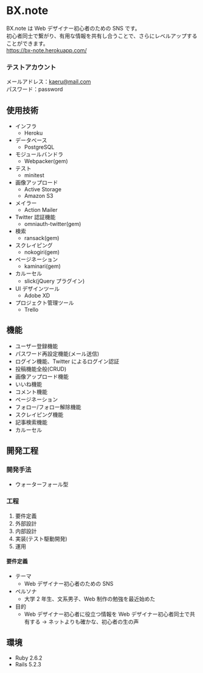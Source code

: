 # BX.note

BX.note は Web デザイナー初心者のための SNS です。  
初心者同士で繋がり、有用な情報を共有し合うことで、さらにレベルアップすることができます。  
https://bx-note.herokuapp.com/

### テストアカウント

メールアドレス：kaeru@mail.com  
パスワード：password

## 使用技術

- インフラ
  - Heroku
- データベース
  - PostgreSQL
- モジュールバンドラ
  - Webpacker(gem)
- テスト
  - minitest
- 画像アップロード
  - Active Storage
  - Amazon S3
- メイラー
  - Action Mailer
- Twitter 認証機能
  - omniauth-twitter(gem)
- 検索
  - ransack(gem)
- スクレイピング
  - nokogiri(gem)
- ページネーション
  - kaminari(gem)
- カルーセル
  - slick(jQuery プラグイン)
- UI デザインツール
  - Adobe XD
- プロジェクト管理ツール
  - Trello

## 機能

- ユーザー登録機能
- パスワード再設定機能(メール送信)
- ログイン機能、Twitter によるログイン認証
- 投稿機能全般(CRUD)
- 画像アップロード機能
- いいね機能
- コメント機能
- ページネーション
- フォロー/フォロー解除機能
- スクレイピング機能
- 記事検索機能
- カルーセル

## 開発工程

### 開発手法

- ウォーターフォール型

### 工程

1. 要件定義
2. 外部設計
3. 内部設計
4. 実装(テスト駆動開発)
5. 運用

#### 要件定義

- テーマ
  - Web デザイナー初心者のための SNS
- ペルソナ
  - 大学 2 年生、文系男子、Web 制作の勉強を最近始めた
- 目的
  - Web デザイナー初心者に役立つ情報を Web デザイナー初心者同士で共有する → ネットよりも確かな、初心者の生の声

## 環境

- Ruby 2.6.2
- Rails 5.2.3
